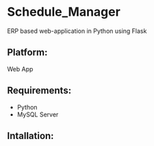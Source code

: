 # Schedule_Manager
ERP based web-application in Python using Flask

## Platform:
 Web App

## Requirements:
- Python
- MySQL Server

## Intallation:
